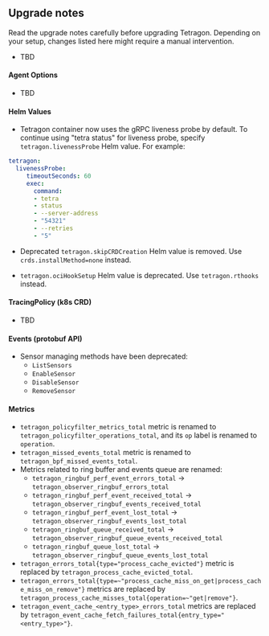 ## Upgrade notes

Read the upgrade notes carefully before upgrading Tetragon.
Depending on your setup, changes listed here might require a manual intervention.

* TBD

#### Agent Options

* TBD

#### Helm Values

* Tetragon container now uses the gRPC liveness probe by default. To continue using "tetra status" for liveness probe,
specify `tetragon.livenessProbe` Helm value. For example:
```yaml
tetragon:
  livenessProbe:
     timeoutSeconds: 60
     exec:
       command:
       - tetra
       - status
       - --server-address
       - "54321"
       - --retries
       - "5"
```
* Deprecated `tetragon.skipCRDCreation` Helm value is removed. Use `crds.installMethod=none` instead.

* `tetragon.ociHookSetup` Helm value is deprecated. Use `tetragon.rthooks` instead.

#### TracingPolicy (k8s CRD)

* TBD

#### Events (protobuf API)

* Sensor managing methods have been deprecated:
  * `ListSensors`
  * `EnableSensor`
  * `DisableSensor`
  * `RemoveSensor`

#### Metrics

* `tetragon_policyfilter_metrics_total` metric is renamed to `tetragon_policyfilter_operations_total`, and its `op`
  label is renamed to `operation`.
* `tetragon_missed_events_total` metric is renamed to `tetragon_bpf_missed_events_total`.
* Metrics related to ring buffer and events queue are renamed:
  * `tetragon_ringbuf_perf_event_errors_total` -> `tetragon_observer_ringbuf_errors_total`
  * `tetragon_ringbuf_perf_event_received_total` -> `tetragon_observer_ringbuf_events_received_total`
  * `tetragon_ringbuf_perf_event_lost_total` -> `tetragon_observer_ringbuf_events_lost_total`
  * `tetragon_ringbuf_queue_received_total` -> `tetragon_observer_ringbuf_queue_events_received_total`
  * `tetragon_ringbuf_queue_lost_total` -> `tetragon_observer_ringbuf_queue_events_lost_total`
* `tetragon_errors_total{type="process_cache_evicted"}` metric is replaced by `tetragon_process_cache_evicted_total`.
* `tetragon_errors_total{type=~"process_cache_miss_on_get|process_cache_miss_on_remove"}` metrics are replaced by
  `tetragon_process_cache_misses_total{operation=~"get|remove"}`.
* `tetragon_event_cache_<entry_type>_errors_total` metrics are replaced by
  `tetragon_event_cache_fetch_failures_total{entry_type="<entry_type>"}`.
